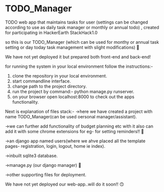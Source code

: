 # TODO_Manager
TODO web app that maintains tasks for user (settings can be changed according to use as daily task manager or monthly or annual todo) , created for participating in HackerEarth StackHack1.0


so this is our TODO_Manager (which can be used for monthy or annual task setting or day today task management with slight modifications)
:cowboy_hat_face:


We have not yet deployed it but prepared both front-end and back-end!

for running the system in your local environment follow the instructions:-
1) clone the repository in your local environment.
2) start commandline interface.
3) change path to the project directory.
4) run the project by command:- python manage.py runserver.
5) on your browser open localhost:8000 to check out the apps functionality.



Next is explanation of files stack:-
->here we have created a project with name TODO_Manager(can be used oersonal manager/assistant).

->we can further add functionality of budget planning etc with it also can add it with some chrome extensions for eg- for setting reminders!! :thinking:

->an django app named users(where we ahve placed all the template pages- registration, login, logout, home ie index).

->inbuilt sqlite3 database.

->manage.py (our django manager)  :robot:


->other supporting files for deployment.


We have not yet deployed our web-app..will do it soon!! :upside_down_face:


